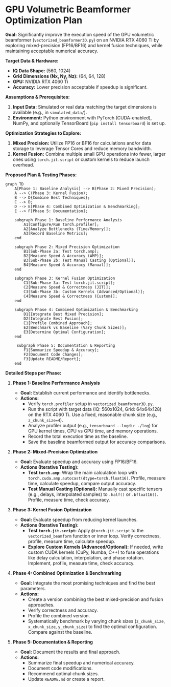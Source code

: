 # GPU Volumetric Beamformer Optimization Plan

**Goal:** Significantly improve the execution speed of the GPU volumetric beamformer (`vectorized_beamformer3D.py`) on an NVIDIA RTX 4060 Ti by exploring mixed-precision (FP16/BF16) and kernel fusion techniques, while maintaining acceptable numerical accuracy.

**Target Data & Hardware:**

*   **IQ Data Shape:** (560, 1024)
*   **Grid Dimensions (Nx, Ny, Nz):** (64, 64, 128)
*   **GPU:** NVIDIA RTX 4060 Ti
*   **Accuracy:** Lower precision acceptable if speedup is significant.

**Assumptions & Prerequisites:**

1.  **Input Data:** Simulated or real data matching the target dimensions is available (e.g., in `simulated_data/`).
2.  **Environment:** Python environment with PyTorch (CUDA-enabled), NumPy, and optionally TensorBoard (`pip install tensorboard`) is set up.

**Optimization Strategies to Explore:**

1.  **Mixed Precision:** Utilize FP16 or BF16 for calculations and/or data storage to leverage Tensor Cores and reduce memory bandwidth.
2.  **Kernel Fusion:** Combine multiple small GPU operations into fewer, larger ones using `torch.jit.script` or custom kernels to reduce launch overhead.

**Proposed Plan & Testing Phases:**

```mermaid
graph TD
    A[Phase 1: Baseline Analysis] --> B(Phase 2: Mixed Precision);
    A --> C(Phase 3: Kernel Fusion);
    B --> D{Combine Best Techniques};
    C --> D;
    D --> E[Phase 4: Combined Optimization & Benchmarking];
    E --> F[Phase 5: Documentation];

    subgraph Phase 1: Baseline Performance Analysis
        A1[Configure/Run torch.profiler];
        A2[Analyze Bottlenecks (Time/Memory)];
        A3[Record Baseline Metrics];
    end

    subgraph Phase 2: Mixed Precision Optimization
        B1[Sub-Phase 2a: Test torch.amp];
        B2[Measure Speed & Accuracy (AMP)];
        B3[Sub-Phase 2b: Test Manual Casting (Optional)];
        B4[Measure Speed & Accuracy (Manual)];
    end

    subgraph Phase 3: Kernel Fusion Optimization
        C1[Sub-Phase 3a: Test torch.jit.script];
        C2[Measure Speed & Correctness (JIT)];
        C3[Sub-Phase 3b: Custom Kernels (Advanced/Optional)];
        C4[Measure Speed & Correctness (Custom)];
    end

    subgraph Phase 4: Combined Optimization & Benchmarking
        D1[Integrate Best Mixed Precision];
        D2[Integrate Best Fusion];
        E1[Profile Combined Approach];
        E2[Benchmark vs Baseline (Vary Chunk Sizes)];
        E3[Determine Optimal Configuration];
    end

     subgraph Phase 5: Documentation & Reporting
        F1[Summarize Speedup & Accuracy];
        F2[Document Code Changes];
        F3[Update README/Report];
    end
```

**Detailed Steps per Phase:**

1.  **Phase 1: Baseline Performance Analysis**
    *   **Goal:** Establish current performance and identify bottlenecks.
    *   **Actions:**
        *   Verify `torch.profiler` setup in `vectorized_beamformer3D.py`.
        *   Run the script with target data (IQ: 560x1024, Grid: 64x64x128) on the RTX 4060 Ti. Use a fixed, reasonable chunk size (e.g., `z_chunk_size=4`).
        *   Analyze profiler output (e.g., `tensorboard --logdir ./log`) for GPU kernel times, CPU vs GPU time, and memory operations.
        *   Record the total execution time as the baseline.
        *   Save the baseline beamformed output for accuracy comparisons.

2.  **Phase 2: Mixed-Precision Optimization**
    *   **Goal:** Evaluate speedup and accuracy using FP16/BF16.
    *   **Actions (Iterative Testing):**
        *   **Test `torch.amp`:** Wrap the main calculation loop with `torch.cuda.amp.autocast(dtype=torch.float16)`. Profile, measure time, calculate speedup, compare output accuracy.
        *   **Test Manual Casting (Optional):** Manually cast specific tensors (e.g., delays, interpolated samples) to `.half()` or `.bfloat16()`. Profile, measure time, check accuracy.

3.  **Phase 3: Kernel Fusion Optimization**
    *   **Goal:** Evaluate speedup from reducing kernel launches.
    *   **Actions (Iterative Testing):**
        *   **Test `torch.jit.script`:** Apply `@torch.jit.script` to the `vectorized_beamform` function or inner loop. Verify correctness, profile, measure time, calculate speedup.
        *   **Explore Custom Kernels (Advanced/Optional):** If needed, write custom CUDA kernels (CuPy, Numba, C++) to fuse operations like delay calculation, interpolation, and phase rotation. Implement, profile, measure time, check accuracy.

4.  **Phase 4: Combined Optimization & Benchmarking**
    *   **Goal:** Integrate the most promising techniques and find the best parameters.
    *   **Actions:**
        *   Create a version combining the best mixed-precision and fusion approaches.
        *   Verify correctness and accuracy.
        *   Profile the combined version.
        *   Systematically benchmark by varying chunk sizes (`z_chunk_size`, `x_chunk_size`, `y_chunk_size`) to find the optimal configuration. Compare against the baseline.

5.  **Phase 5: Documentation & Reporting**
    *   **Goal:** Document the results and final approach.
    *   **Actions:**
        *   Summarize final speedup and numerical accuracy.
        *   Document code modifications.
        *   Recommend optimal chunk sizes.
        *   Update `README.md` or create a report.